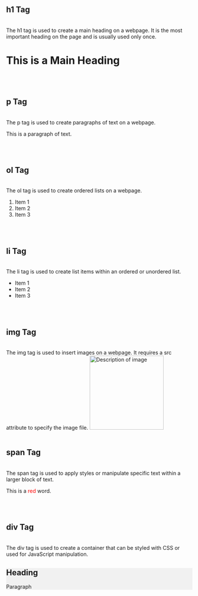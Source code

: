 <h2>h1 Tag</h2><br />
The h1 tag is used to create a main heading on a webpage. It is the most important heading on the page and is usually used only once.
<h1>This is a Main Heading</h1>
<br /><br />
<h2>p Tag</h2><br />
The p tag is used to create paragraphs of text on a webpage.
<p>This is a paragraph of text.</p>
<br /><br />
<h2>ol Tag</h2><br />
The ol tag is used to create ordered lists on a webpage.
<ol>
  <li>Item 1</li>
  <li>Item 2</li>
  <li>Item 3</li>
</ol>
<br /><br />
<h2>li Tag</h2><br />
The li tag is used to create list items within an ordered or unordered list.
<ul>
  <li>Item 1</li>
  <li>Item 2</li>
  <li>Item 3</li>
</ul>
<br /><br />
<h2>img Tag</h2><br />
The img tag is used to insert images on a webpage. It requires a src attribute to specify the image file.
<img src=".\Tasks\W1\02\turkcell.png" alt="Description of image" width="200" height="200">
<br /><br />
<h2>span Tag</h2><br />
The span tag is used to apply styles or manipulate specific text within a larger block of text.
<p>This is a <span style="color: red;">red</span> word.</p>
<br /><br />
<h2>div Tag</h2><br />
The div tag is used to create a container that can be styled with CSS or used for JavaScript manipulation.
<div style="background-color: #f1f1f1;"> 
  <h2>Heading</h2>
  <p>Paragraph</p>
</div> 